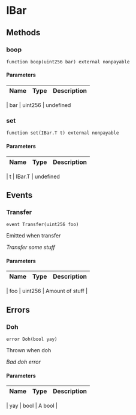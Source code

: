 # IBar















## Methods


### boop


```solidity
function boop(uint256 bar) external nonpayable

```








#### Parameters

| Name | Type | Description |
|---|---|---|

| bar | uint256 | undefined






### set


```solidity
function set(IBar.T t) external nonpayable

```








#### Parameters

| Name | Type | Description |
|---|---|---|

| t | IBar.T | undefined










## Events


### Transfer


```solidity
event Transfer(uint256 foo)

```

Emitted when transfer


*Transfer some stuff*



#### Parameters

| Name | Type | Description |
|---|---|---|

| foo  | uint256 | Amount of stuff |








## Errors


### Doh


```solidity
error Doh(bool yay)

```

Thrown when doh


*Bad doh error*



#### Parameters

| Name | Type | Description |
|---|---|---|

| yay | bool | A bool |






